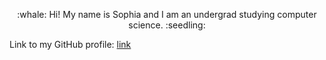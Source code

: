 
<p align="center">
:whale: Hi! My name is Sophia and I am an undergrad studying computer science. :seedling:

Link to my GitHub profile: [link](https://sophiayk20.github.io)
</p>
